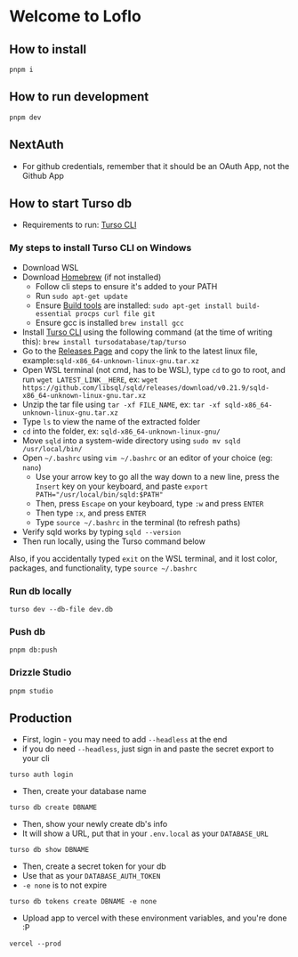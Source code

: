 # Welcome to Loflo

## How to install

``` cli
pnpm i
```

## How to run development

``` cli
pnpm dev
```

## NextAuth

- For github credentials, remember that it should be an OAuth App, not the Github App

## How to start Turso db

- Requirements to run: [Turso CLI](https://docs.turso.tech/reference/turso-cli)
  
### My steps to install Turso CLI on Windows

- Download WSL
- Download [Homebrew](https://brew.sh/) (if not installed)
  - Follow cli steps to ensure it's added to your PATH
  - Run `sudo apt-get update`
  - Ensure [Build tools](https://docs.brew.sh/Homebrew-on-Linux#requirements) are installed: `sudo apt-get install build-essential procps curl file git`
  - Ensure gcc is installed `brew install gcc`
- Install [Turso CLI](https://docs.turso.tech/reference/turso-cli) using the following command (at the time of writing this): `brew install tursodatabase/tap/turso`
- Go to the [Releases Page](https://github.com/libsql/sqld/releases) and copy the link to the latest linux file, example:`sqld-x86_64-unknown-linux-gnu.tar.xz`
- Open WSL terminal (not cmd, has to be WSL), type `cd` to go to root, and run `wget LATEST_LINK__HERE`, ex: `wget https://github.com/libsql/sqld/releases/download/v0.21.9/sqld-x86_64-unknown-linux-gnu.tar.xz`
- Unzip the tar file using `tar -xf FILE_NAME`, ex: `tar -xf sqld-x86_64-unknown-linux-gnu.tar.xz`
- Type `ls` to view the name of the extracted folder
- `cd` into the folder, ex: `sqld-x86_64-unknown-linux-gnu/`
- Move `sqld` into a system-wide directory using `sudo mv sqld /usr/local/bin/`
- Open `~/.bashrc` using `vim ~/.bashrc` or an editor of your choice (eg: `nano`)
  - Use your arrow key to go all the way down to a new line, press the `Insert` key on your keyboard, and paste `export PATH="/usr/local/bin/sqld:$PATH"`
  - Then, press `Escape` on your keyboard, type `:w` and press `ENTER`
  - Then type `:x`, and press `ENTER`
  - Type `source ~/.bashrc` in the terminal (to refresh paths)
- Verify sqld works by typing `sqld --version`
- Then run locally, using the Turso command below

Also, if you accidentally typed `exit` on the WSL terminal, and it lost color, packages, and functionality, type `source ~/.bashrc`

### Run db locally

``` cli
turso dev --db-file dev.db
```

### Push db

``` cli
pnpm db:push
```

### Drizzle Studio

``` cli
pnpm studio
```

## Production

- First, login - you may need to add `--headless` at the end
- if you do need `--headless`, just sign in and paste the secret export to your cli

```cli
turso auth login
```

- Then, create your database name

```cli
turso db create DBNAME
```

- Then, show your newly create db's info
- It will show a URL, put that in your `.env.local` as your `DATABASE_URL`

```cli
turso db show DBNAME
```

- Then, create a secret token for your db
- Use that as your `DATABASE_AUTH_TOKEN`
- `-e none` is to not expire

```cli
turso db tokens create DBNAME -e none
```

- Upload app to vercel with these environment variables, and you're done :P

```cli
vercel --prod
```
